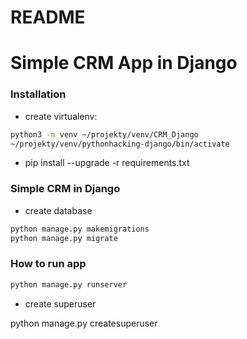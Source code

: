 # README #

# Simple CRM App in Django #

### Installation ###
* create virtualenv:

```bash
python3 -m venv ~/projekty/venv/CRM_Django
~/projekty/venv/pythonhacking-django/bin/activate
```

* pip install --upgrade -r requirements.txt



### Simple CRM in Django ###

* create database
```bash
python manage.py makemigrations
python manage.py migrate
```

### How to run app ###

```bash
python manage.py runserver
```

* create superuser

python manage.py createsuperuser